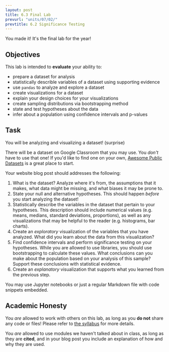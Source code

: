 ```yaml
---
layout: post
title: 6.3 Final Lab
prevurl: "units/07/02/"
prevtitle: 6.2 Significance Testing
---
```

You made it! It's the final lab for the year!

## Objectives
This lab is intended to **evaluate** your ability to:
  * prepare a dataset for analysis
  * statistically describle variables of a dataset using supporting evidence
  * use `pandas` to analyze and explore a dataset
  * create visualizations for a dataset
  * explain your design choices for your visualizations
  * create sampling distributions via bootstrapping method
  * state and test hypotheses about the data
  * infer about a population using confidence intervals and p-values

## Task
You will be analyzing and visualizing a dataset! (surprise)

There will be a dataset on Google Classroom that you may use. You *don't* have to use that one! If you'd like to find one on your own, [Awesome Public Datasets](https://github.com/awesomedata/awesome-public-datasets) is a great place to start.

Your website blog post should addresses the following:
  1. What is the dataset? Analyze where it's from, the assumptions that it makes, what data might be missing, and what biases it may be prone to.
  1. State your null and alternative hypotheses. This should happen *before* you start analyzing the dataset!
  1. Statistically describe the variables in the dataset that pertain to your hypotheses. This description should include numerical values (e.g. means, medians, standard deviations, proportions), as well as any visualizations that may be helpful to the reader (e.g. histograms, bar charts).
  1. Create an *exploratory* visualization of the variables that you have analyzed. What did you learn about the data from this visualization?
  1. Find confidence intervals and perform significance testing on your hypotheses. While you are allowed to use libraries, you should use bootstrapping to calculate these values. What conclusions can you make about the population based on your analysis of this sample? Support these conclusions with statistical evidence.
  1. Create an *explanatory* visualization that supports what you learned from the previous step.

You may use Jupyter notebooks or just a regular Markdown file with code snippets embedded.

## Academic Honesty
You _are_ allowed to work with others on this lab, as long as you **do not** share any code or files! Please refer to [the syllabus]({{site.baseurl}}/syllabus#academic-honesty) for more details.

You _are_ allowed to use modules we haven't talked about in class, as long as they are **cited**, and in your blog post you include an explanation of how and why they are used.